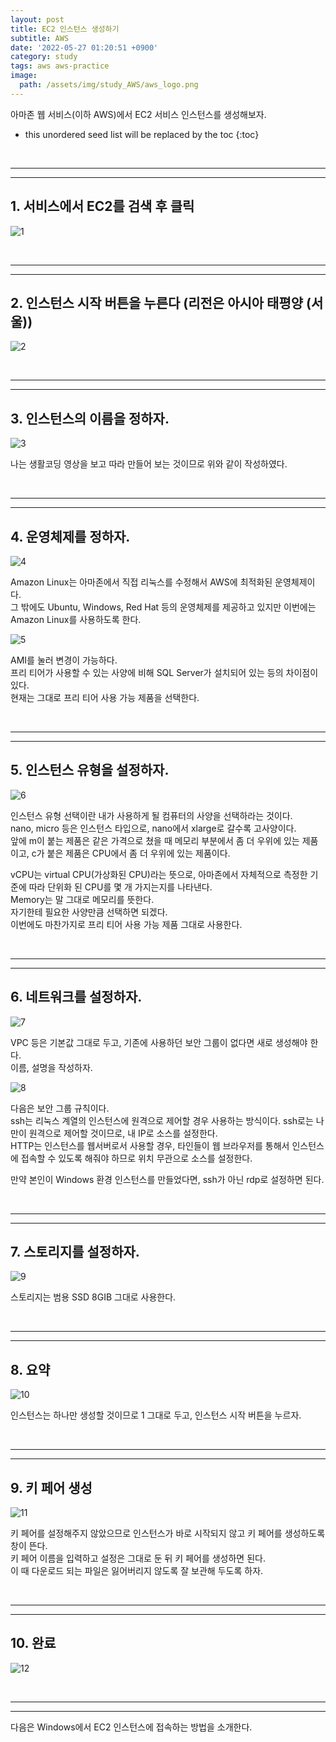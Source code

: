 ```yaml
---
layout: post
title: EC2 인스턴스 생성하기
subtitle: AWS
date: '2022-05-27 01:20:51 +0900'
category: study
tags: aws aws-practice
image:
  path: /assets/img/study_AWS/aws_logo.png
---
```


아마존 웹 서비스(이하 AWS)에서 EC2 서비스 인스턴스를 생성해보자.

<!--more-->

* this unordered seed list will be replaced by the toc
{:toc}

<br>
<hr/>
<hr/>

## 1. 서비스에서 EC2를 검색 후 클릭

![1](/assets/img/study_AWS/2022-05-27-EC2_인스턴스_생성하기/[AWS]_EC2_인스턴스_생성하기_1.png)

<br>
<hr/>
<hr/>

## 2. 인스턴스 시작 버튼을 누른다 (리전은 아시아 태평양 (서울))

![2](/assets/img/study_AWS/2022-05-27-EC2_인스턴스_생성하기/[AWS]_EC2_인스턴스_생성하기_2.png)

<br>
<hr/>
<hr/>

## 3. 인스턴스의 이름을 정하자.

![3](/assets/img/study_AWS/2022-05-27-EC2_인스턴스_생성하기/[AWS]_EC2_인스턴스_생성하기_3.png)

나는 생활코딩 영상을 보고 따라 만들어 보는 것이므로 위와 같이 작성하였다.

<br>
<hr/>
<hr/>

## 4. 운영체제를 정하자.

![4](/assets/img/study_AWS/2022-05-27-EC2_인스턴스_생성하기/[AWS]_EC2_인스턴스_생성하기_4.png)

Amazon Linux는 아마존에서 직접 리눅스를 수정해서 AWS에 최적화된 운영체제이다.<br>
그 밖에도 Ubuntu, Windows, Red Hat 등의 운영체제를 제공하고 있지만 이번에는 Amazon Linux를 사용하도록 한다.
<br>


![5](/assets/img/study_AWS/2022-05-27-EC2_인스턴스_생성하기/[AWS]_EC2_인스턴스_생성하기_5.png)

AMI를 눌러 변경이 가능하다.<br>
프리 티어가 사용할 수 있는 사양에 비해 SQL Server가 설치되어 있는 등의 차이점이 있다.<br>
현재는 그대로 프리 티어 사용 가능 제품을 선택한다.

<br>
<hr/>
<hr/>

## 5. 인스턴스 유형을 설정하자.

![6](/assets/img/study_AWS/2022-05-27-EC2_인스턴스_생성하기/[AWS]_EC2_인스턴스_생성하기_6.png)

인스턴스 유형 선택이란 내가 사용하게 될 컴퓨터의 사양을 선택하라는 것이다.<br>
nano, micro 등은 인스턴스 타입으로, nano에서 xlarge로 갈수록 고사양이다.<br>
앞에 m이 붙는 제품은 같은 가격으로 쳤을 때 메모리 부분에서 좀 더 우위에 있는 제품이고, c가 붙은 제품은 CPU에서 좀 더 우위에 있는 제품이다.

vCPU는 virtual CPU(가상화된 CPU)라는 뜻으로, 아마존에서 자체적으로 측정한 기준에 따라 단위화 된 CPU를 몇 개 가지는지를 나타낸다.<br>
Memory는 말 그대로 메모리를 뜻한다.<br>
자기한테 필요한 사양만큼 선택하면 되겠다.<br>
이번에도 마찬가지로 프리 티어 사용 가능 제품 그대로 사용한다.

<br>
<hr/>
<hr/>

## 6. 네트워크를 설정하자.

![7](/assets/img/study_AWS/2022-05-27-EC2_인스턴스_생성하기/[AWS]_EC2_인스턴스_생성하기_7.png)

VPC 등은 기본값 그대로 두고, 기존에 사용하던 보안 그룹이 없다면 새로 생성해야 한다.<br>
이름, 설명을 작성하자.


![8](/assets/img/study_AWS/2022-05-27-EC2_인스턴스_생성하기/[AWS]_EC2_인스턴스_생성하기_8.png)

다음은 보안 그룹 규칙이다.<br>
ssh는 리눅스 계열의 인스턴스에 원격으로 제어할 경우 사용하는 방식이다. ssh로는 나만이 원격으로 제어할 것이므로, 내 IP로 소스를 설정한다.<br>
HTTP는 인스턴스를 웹서버로서 사용할 경우, 타인들이 웹 브라우저를 통해서 인스턴스에 접속할 수 있도록 해줘야 하므로 위치 무관으로 소스를 설정한다.

만약 본인이 Windows 환경 인스턴스를 만들었다면, ssh가 아닌 rdp로 설정하면 된다.

<br>
<hr/>
<hr/>

## 7. 스토리지를 설정하자.

![9](/assets/img/study_AWS/2022-05-27-EC2_인스턴스_생성하기/[AWS]_EC2_인스턴스_생성하기_9.png)

스토리지는 범용 SSD 8GIB 그대로 사용한다.

<br>
<hr/>
<hr/>

## 8. 요약

![10](/assets/img/study_AWS/2022-05-27-EC2_인스턴스_생성하기/[AWS]_EC2_인스턴스_생성하기_10.png)

인스턴스는 하나만 생성할 것이므로 1 그대로 두고, 인스턴스 시작 버튼을 누르자.<br>

<br>
<hr/>
<hr/>

## 9. 키 페어 생성

![11](/assets/img/study_AWS/2022-05-27-EC2_인스턴스_생성하기/[AWS]_EC2_인스턴스_생성하기_11.png)

키 페어를 설정해주지 않았으므로 인스턴스가 바로 시작되지 않고 키 페어를 생성하도록 창이 뜬다.<br>
키 페어 이름을 입력하고 설정은 그대로 둔 뒤 키 페어를 생성하면 된다.<br>
이 때 다운로드 되는 파일은 잃어버리지 않도록 잘 보관해 두도록 하자.

<br>
<hr/>
<hr/>

## 10. 완료

![12](/assets/img/study_AWS/2022-05-27-EC2_인스턴스_생성하기/[AWS]_EC2_인스턴스_생성하기_12.png)

<br>
<hr/>
<hr/>

다음은 Windows에서 EC2 인스턴스에 접속하는 방법을 소개한다.

